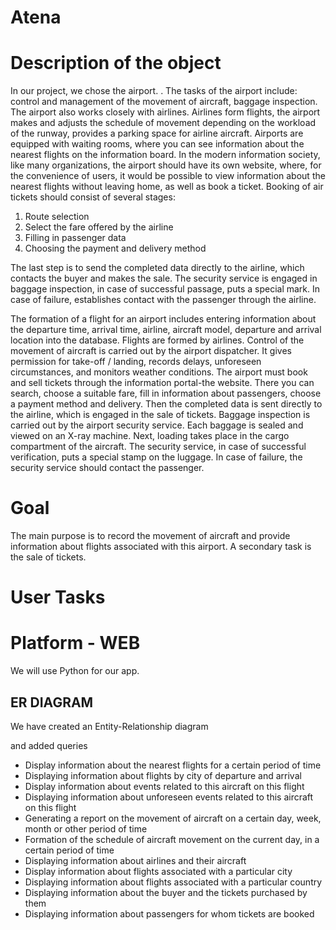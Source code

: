 # Atena

Description of the object 
=====================
In our project, we chose the airport. .
The tasks of the airport include: control and management of the movement of aircraft, baggage inspection. The airport also works closely with airlines.
Airlines form flights, the airport makes and adjusts the schedule of movement depending on the workload of the runway, provides a parking space for airline aircraft. Airports are equipped with waiting rooms, where you can see information about the nearest flights on the information board.
In the modern information society, like many organizations, the airport should have its own website, where, for the convenience of users, it would be possible to view information about the nearest flights without leaving home, as well as book a ticket. Booking of air tickets should consist of several stages:

1. Route selection
2. Select the fare offered by the airline
3. Filling in passenger data
4. Choosing the payment and delivery method

The last step is to send the completed data directly to the airline, which contacts the buyer and makes the sale.
The security service is engaged in baggage inspection, in case of successful passage, puts a special mark. In case of failure, establishes contact with the passenger through the airline.


The formation of a flight for an airport includes entering information about the departure time, arrival time, airline, aircraft model, departure and arrival location into the database. Flights are formed by airlines.
Control of the movement of aircraft is carried out by the airport dispatcher. It gives permission for take-off / landing, records delays, unforeseen circumstances, and monitors weather conditions.
The airport must book and sell tickets through the information portal-the website. There you can search, choose a suitable fare, fill in information about passengers, choose a payment method and delivery. Then the completed data is sent directly to the airline, which is engaged in the sale of tickets.
Baggage inspection is carried out by the airport security service. Each baggage is sealed and viewed on an X-ray machine. Next, loading takes place in the cargo compartment of the aircraft. The security service, in case of successful verification, puts a special stamp on the luggage. In case of failure, the security service should contact the passenger.


Goal
====
The main purpose is to record the movement of aircraft and provide information about flights associated with this airport. A secondary task is the sale of tickets.

User Tasks
===========

Platform - WEB
===============
We will use Python for our app.

ER DIAGRAM
------------
We have created an Entity-Relationship diagram

and added queries 
*  Display information about the nearest flights for a certain period of time
* Displaying information about flights by city of departure and arrival
* Display information about events related to this aircraft on this flight
* Displaying information about unforeseen events related to this aircraft on this flight
* Generating a report on the movement of aircraft on a certain day, week, month or other period of time
* Formation of the schedule of aircraft movement on the current day, in a certain period of time
* Displaying information about airlines and their aircraft
* Display information about flights associated with a particular city
* Displaying information about flights associated with a particular country
* Displaying information about the buyer and the tickets purchased by them
* Displaying information about passengers for whom tickets are booked
